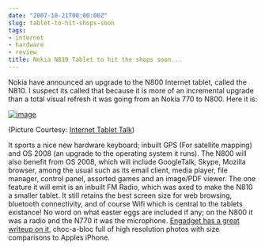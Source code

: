 ```yaml
---
date: "2007-10-21T00:00:00Z"
slug: tablet-to-hit-shops-soon
tags:
- internet
- hardware
- review
title: Nokia N810 Tablet to hit the shops soon...
---
```


Nokia have
announced an upgrade to the N800 Internet tablet, called the N810. I
suspect its called that because it is more of an incremental upgrade
than a total visual refresh it was going from an Nokia 770 to N800. Here
it is:  
  
[![image](http://2.bp.blogspot.com/_4VvLQrhTX4I/RxtiosvqOFI/AAAAAAAABMc/vdtUwZ0FeFA/s320/n810gps.jpg)](http://2.bp.blogspot.com/_4VvLQrhTX4I/RxtiosvqOFI/AAAAAAAABMc/vdtUwZ0FeFA/s1600-h/n810gps.jpg)  
  
(Picture Courtesy: [Internet Tablet
Talk](http://www.internettablettalk.com/2007/10/17/the-nokia-n810-internet-tablet/))  
  
It sports a nice new hardware keyboard; inbuilt GPS (For satellite
mapping) and OS 2008 (an upgrade to the operating system it runs). The
N800 will also benefit from OS 2008, which will include GoogleTalk,
Skype, Mozilla browser, among the usual such as its email client, media
player, file manager, control panel, assorted games and an image/PDF
viewer. The one feature it will emit is an inbuilt FM Radio, which was
axed to make the N810 a smaller tablet. It still retains the best screen
size for web browsing, bluetooth connectivity, and of course Wifi which
is central to the tablets existance! No word on what easter eggs are
included if any; on the N800 it was a radio and the N770 it was the
microphone. [Engadget has a great writeup on
it](http://www.engadget.com/2007/10/17/nokia-n810-hands-on/),
choc-a-bloc full of high resolution photos with size comparisons to
Apples iPhone.